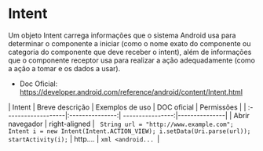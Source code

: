 # Intent

Um objeto Intent carrega informações que o sistema Android usa para determinar o componente a iniciar 
(como o nome exato do componente ou categoria do componente que deve receber o intent), além de informações 
que o componente receptor usa para realizar a ação adequadamente (como a ação a tomar e os dados a usar).

- Doc Oficial: https://developer.android.com/reference/android/content/Intent.html

| Intent              | Breve descrição | Exemplos de uso  | DOC oficial   | Permissões |
| :-------------------|:---------------:| ----------------:|---------------|
| Abrir navegador     | right-aligned   |  ``` String url = "http://www.example.com";
Intent i = new Intent(Intent.ACTION_VIEW);
i.setData(Uri.parse(url));
startActivity(i);```      |        http....       |   ```xml <android... ```|